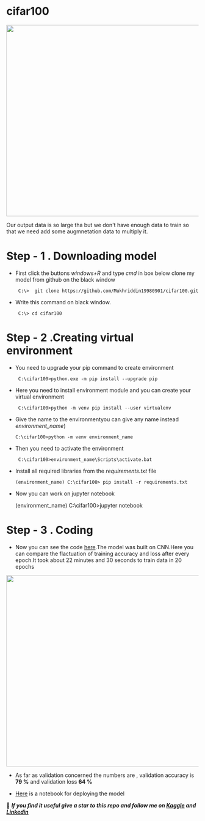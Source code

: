 # cifar100

<img src="https://github.com/Mukhriddin19980901/cifar100/blob/main/images/0_crGF5wBkzhcEu4Yv.jpg" width="700" height="500" />

Our output data is so large tha but we don't have enough data to train so that we need add some augmnetation data to multiply it. 



# Step - 1 . Downloading model

- First click the buttons *windows+R*  and type *cmd* in box below clone my model from github on the black window

       C:\>  git clone https://github.com/Mukhriddin19980901/cifar100.git

- Write this command on black window.
 
       C:\> cd cifar100
 
# Step - 2 .Creating virtual environment 

- You need to upgrade your pip command to create environment

       C:\cifar100>python.exe -m pip install --upgrade pip


- Here you need to install environment module and you can create  your virtual environment

       C:\cifar100>python -m venv pip install --user virtualenv
 
 - Give the name to the environmentyou can give any name instead *environment_name*)

       C:\cifar100>python -m venv environment_name

- Then you need to activate the environment

       C:\cifar100>environment_name\Scripts\activate.bat

- Install all required libraries from the *requirements.txt* file

      (environment_name) C:\cifar100> pip install -r requirements.txt

- Now you can work on jupyter notebook

     (environment_name) C:\cifar100>jupyter notebook


# Step - 3 . Coding
 
- Now you can see the code [here](https://github.com/Mukhriddin19980901/cifar10/blob/main/cifar10notebook.ipynb).The model was built on CNN.Here you can compare the flactuation of training accuracy and loss after every epoch.It took about 22 minutes and 30 seconds to train data in 20 epochs


<img src="https://github.com/Mukhriddin19980901/cifar100/blob/main/pictures/cifa10.png" width="700" height="500" />


- As far as validation concerned the numbers are  , validation accuracy is **79 %**  and validation loss **64 %**

- [Here](https://github.com/Mukhriddin19980901/cifar10/blob/main/deploy_cifar10.ipynb) is a notebook for  deploying the model 

🔴 ***If you find it useful give a star to this repo and follow me on [Kaggle](https://www.kaggle.com/muhriddinmalik) and [Linkedin](https://www.linkedin.com/in/mukhriddin-khaydarov-8a9729209?lipi=urn%3Ali%3Apage%3Ad_flagship3_profile_view_base_contact_details%3Bay%2BB1xqoRZKf2DcZnvkRVw%3D%3D)***

